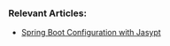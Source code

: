 
### Relevant Articles: 

- [Spring Boot Configuration with Jasypt](https://www.baeldung.com/spring-boot-jasypt)
